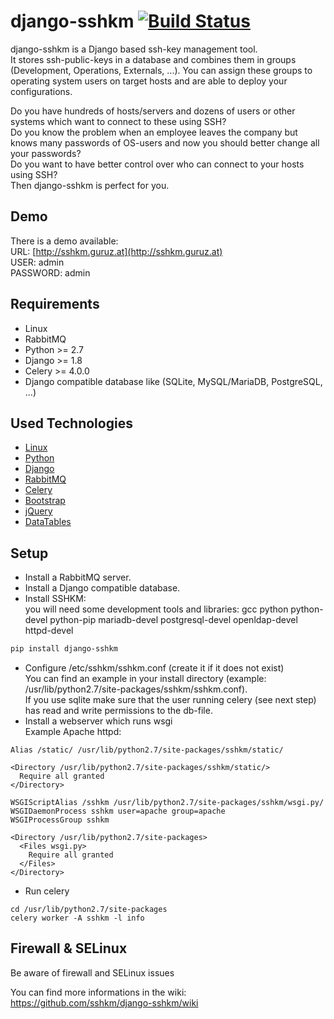 # django-sshkm [![Build Status](https://travis-ci.org/sshkm/django-sshkm.svg?branch=master)](https://travis-ci.org/sshkm/django-sshkm)
django-sshkm is a Django based ssh-key management tool.  
It stores ssh-public-keys in a database and combines them in groups (Development, Operations, Externals, ...). You can assign these groups to operating system users on target hosts and are able to deploy your configurations.  
  
Do you have hundreds of hosts/servers and dozens of users or other systems which want to connect to these using SSH?  
Do you know the problem when an employee leaves the company but knows many passwords of OS-users and now you should better change all your passwords?  
Do you want to have better control over who can connect to your hosts using SSH?  
Then django-sshkm is perfect for you.

## Demo
There is a demo available:  
URL: [http://sshkm.guruz.at](http://sshkm.guruz.at)  
USER: admin  
PASSWORD: admin  

## Requirements
- Linux
- RabbitMQ
- Python >= 2.7
- Django >= 1.8
- Celery >= 4.0.0
- Django compatible database like (SQLite, MySQL/MariaDB, PostgreSQL, ...)

## Used Technologies
- [Linux](https://www.kernel.org)
- [Python](https://www.python.org)
- [Django](https://www.djangoproject.com)
- [RabbitMQ](https://www.rabbitmq.com)
- [Celery](http://www.celeryproject.org)
- [Bootstrap](http://getbootstrap.com)
- [jQuery](https://jquery.com)
- [DataTables](https://datatables.net)

## Setup
- Install a RabbitMQ server.
- Install a Django compatible database.
- Install SSHKM:  
  you will need some development tools and libraries: gcc python python-devel python-pip mariadb-devel postgresql-devel openldap-devel httpd-devel  
```bash
pip install django-sshkm
```
- Configure /etc/sshkm/sshkm.conf (create it if it does not exist)  
  You can find an example in your install directory (example: /usr/lib/python2.7/site-packages/sshkm/sshkm.conf).  
  If you use sqlite make sure that the user running celery (see next step) has read and write permissions to the db-file.
- Install a webserver which runs wsgi  
  Example Apache httpd:  
```
Alias /static/ /usr/lib/python2.7/site-packages/sshkm/static/

<Directory /usr/lib/python2.7/site-packages/sshkm/static/>
  Require all granted
</Directory>

WSGIScriptAlias /sshkm /usr/lib/python2.7/site-packages/sshkm/wsgi.py/
WSGIDaemonProcess sshkm user=apache group=apache
WSGIProcessGroup sshkm

<Directory /usr/lib/python2.7/site-packages>
  <Files wsgi.py>
    Require all granted
  </Files>
</Directory>
```
- Run celery  
```
cd /usr/lib/python2.7/site-packages
celery worker -A sshkm -l info
```

## Firewall & SELinux
Be aware of firewall and SELinux issues  
  
You can find more informations in the wiki: https://github.com/sshkm/django-sshkm/wiki
